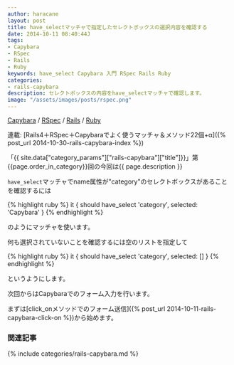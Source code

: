 ```yaml
---
author: haracane
layout: post
title: have_selectマッチャで指定したセレクトボックスの選択内容を確認する
date: 2014-10-11 08:40:44J
tags:
- Capybara
- RSpec
- Rails
- Ruby
keywords: have_select Capybara 入門 RSpec Rails Ruby
categories:
- rails-capybara
description: セレクトボックスの内容をhave_selectマッチャで確認します。
image: "/assets/images/posts/rspec.png"
---
```

<!-- tag_links -->
[Capybara](/tags/capybara/) / [RSpec](/tags/rspec/) / [Rails](/tags/rails/) / [Ruby](/tags/ruby/)

<!-- category_links -->
連載: [Rails4＋RSpec＋Capybaraでよく使うマッチャ＆メソッド22個+α]({% post_url 2014-10-30-rails-capybara-index %})

<!-- content -->
「{{ site.data["category_params"]["rails-capybara"]["title"]}}」第{{page.order_in_category}}回の今回は{{ page.description }}

`have_select`マッチャでname属性が"category"のセレクトボックスがあることを確認するには

{% highlight ruby %}
it { should have_select 'category', selected: 'Capybara' }
{% endhighlight %}

のようにマッチャを使います。

何も選択されていないことを確認するには空のリストを指定して

{% highlight ruby %}
it { should have_select 'category', selected: [] }
{% endhighlight %}

というようにします。

次回からはCapybaraでのフォーム入力を行います。

まずは[click_onメソッドでのフォーム送信]({% post_url 2014-10-11-rails-capybara-click-on %})から始めます。

<!-- category_siblings -->
### 関連記事

{% include categories/rails-capybara.md %}
